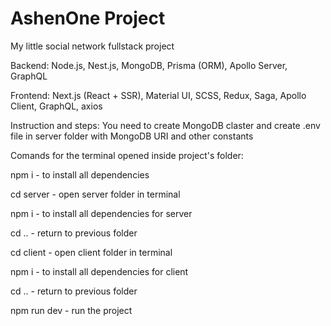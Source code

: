 # AshenOne Project

My little social network fullstack project

Backend: Node.js, Nest.js, MongoDB, Prisma (ORM), Apollo Server, GraphQL

Frontend: Next.js (React + SSR), Material UI, SCSS, Redux, Saga, Apollo Client, GraphQL, axios

Instruction and steps:
You need to create MongoDB claster and create .env file in server folder with MongoDB URI and other constants

Comands for the terminal opened inside project's folder:

npm i - to install all dependencies

cd server - open server folder in terminal

npm i - to install all dependencies for server

cd .. - return to previous folder

cd client - open client folder in terminal

npm i - to install all dependencies for client

cd .. - return to previous folder

npm run dev - run the project
